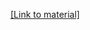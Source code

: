 [[Link to material]](https://learn.microsoft.com/en-us/training/paths/azure-fundamentals-describe-azure-architecture-services/)
